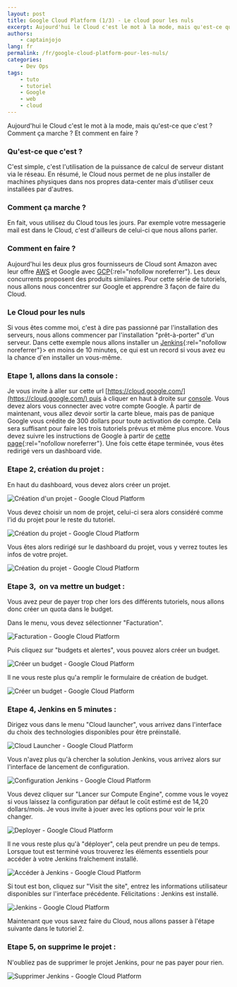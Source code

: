 ```yaml
---
layout: post
title: Google Cloud Platform (1/3) - Le cloud pour les nuls
excerpt: Aujourd'hui le Cloud c'est le mot à la mode, mais qu'est-ce que c'est ? Comment ça marche ? Et comment en faire ?
authors:
    - captainjojo
lang: fr
permalink: /fr/google-cloud-platform-pour-les-nuls/
categories:
    - Dev Ops
tags:
    - tuto
    - tutoriel
    - Google
    - web
    - cloud
---
```


Aujourd'hui le Cloud c'est le mot à la mode, mais qu'est-ce que c'est ?
Comment ça marche ? Et comment en faire ?

### Qu'est-ce que c'est ?

C'est simple, c'est l'utilisation de la puissance de calcul de serveur distant via le réseau. En résumé, le Cloud nous permet de ne plus installer de machines physiques dans nos propres data-center mais d'utiliser ceux installées par d'autres.

### Comment ça marche ?

En fait, vous utilisez du Cloud tous les jours. Par exemple votre messagerie mail est dans le Cloud, c'est d'ailleurs de celui-ci que nous allons parler.

### Comment en faire ?

Aujourd'hui les deux plus gros fournisseurs de Cloud sont Amazon avec leur offre [AWS](https://aws.amazon.com/fr/) et Google avec [GCP](https://cloud.google.com/){:rel="nofollow noreferrer"}. Les deux concurrents proposent des produits similaires. Pour cette série de tutoriels, nous allons nous concentrer sur Google et apprendre 3 façon de faire du Cloud.

### Le Cloud pour les nuls

Si vous êtes comme moi, c'est à dire pas passionné par l'installation des serveurs, nous allons commencer par l'installation "prêt-à-porter" d'un serveur. Dans cette exemple nous allons installer un [Jenkins](https://jenkins.io/){:rel="nofollow noreferrer"}> en moins de 10 minutes, ce qui est un record si vous avez eu la chance d'en installer un vous-même.

### Etape 1, allons dans la console :

Je vous invite à aller sur cette url [https://cloud.google.com/](https://cloud.google.com/) puis à cliquer en haut à droite sur [console](https://console.cloud.google.com/). Vous devez alors vous connecter avec votre compte Google. À partir de maintenant, vous allez devoir sortir la carte bleue, mais pas de panique Google vous crédite de 300 dollars pour toute activation de compte. Cela sera suffisant pour faire les trois tutoriels prévus et même plus encore. Vous devez suivre les instructions de Google à partir de [cette page](https://console.cloud.google.com/freetrial){:rel="nofollow noreferrer"}. Une fois cette étape terminée, vous êtes redirigé vers un dashboard vide.

### Etape 2, création du projet :

En haut du dashboard, vous devez alors créer un projet.

![Création d'un projet - Google Cloud Platform](/assets/2016-12-08-google-cloud-platform-pour-les-nuls/capture-decran-2016-11-30-a-11.09.13.png)

Vous devez choisir un nom de projet, celui-ci sera alors considéré comme l'id du projet pour le reste du tutoriel.

![Création du projet - Google Cloud Platform](/assets/2016-12-08-google-cloud-platform-pour-les-nuls/capture-decran-2016-11-30-a-11.11.57.png)

Vous êtes alors redirigé sur le dashboard du projet, vous y verrez toutes les infos de votre projet.


![Création du projet - Google Cloud Platform](/assets/2016-12-08-google-cloud-platform-pour-les-nuls/capture-decran-2016-11-30-a-11.15.47.png)

### Etape 3,  on va mettre un budget :

Vous avez peur de payer trop cher lors des différents tutoriels, nous allons donc créer un quota dans le budget.

Dans le menu, vous devez sélectionner "Facturation".

![Facturation - Google Cloud Platform](/assets/2016-12-08-google-cloud-platform-pour-les-nuls/capture-decran-2016-11-30-a-11.20.16.png)

Puis cliquez sur "budgets et alertes", vous pouvez alors créer un budget.

![Créer un budget - Google Cloud Platform](/assets/2016-12-08-google-cloud-platform-pour-les-nuls/capture-decran-2016-11-30-a-11.22.21.png)

Il ne vous reste plus qu'a remplir le formulaire de création de budget.

![Créer un budget - Google Cloud Platform](/assets/2016-12-08-google-cloud-platform-pour-les-nuls/capture-decran-2016-11-30-a-11.24.38.png)

### Etape 4, Jenkins en 5 minutes :

Dirigez vous dans le menu "Cloud launcher", vous arrivez dans l'interface du choix des technologies disponibles pour être préinstallé.

![Cloud Launcher - Google Cloud Platform](/assets/2016-12-08-google-cloud-platform-pour-les-nuls/capture-decran-2016-11-30-a-11.28.09.png)

Vous n'avez plus qu'à chercher la solution Jenkins, vous arrivez alors sur l'interface de lancement de configuration.

![Configuration Jenkins - Google Cloud Platform](/assets/2016-12-08-google-cloud-platform-pour-les-nuls/capture-decran-2016-11-30-a-11.30.33.png)

Vous devez cliquer sur "Lancer sur Compute Engine", comme vous le voyez si vous laissez la configuration par défaut le coût estimé est de 14,20 dollars/mois. Je vous invite à jouer avec les options pour voir le prix changer.

![Deployer - Google Cloud Platform](/assets/2016-12-08-google-cloud-platform-pour-les-nuls/capture-decran-2016-11-30-a-11.35.43.png)

Il ne vous reste plus qu'à "déployer", cela peut prendre un peu de temps. Lorsque tout est terminé vous trouverez les éléments essentiels pour accéder à votre Jenkins fraîchement installé.

![Accéder à Jenkins - Google Cloud Platform](/assets/2016-12-08-google-cloud-platform-pour-les-nuls/capture-decran-2016-11-30-a-11.38.53.png)

Si tout est bon, cliquez sur "Visit the site", entrez les informations utilisateur disponibles sur l'interface précédente.
Félicitations : Jenkins est installé.

![Jenkins - Google Cloud Platform](/assets/2016-12-08-google-cloud-platform-pour-les-nuls/capture-decran-2016-11-30-a-11.42.19.png)

Maintenant que vous savez faire du Cloud, nous allons passer à l'étape suivante dans le tutoriel 2.

### Etape 5, on supprime le projet :

N'oubliez pas de supprimer le projet Jenkins, pour ne pas payer pour rien.

![Supprimer Jenkins - Google Cloud Platform](/assets/2016-12-08-google-cloud-platform-pour-les-nuls/capture-decran-2016-11-30-a-11.51.59.png)
